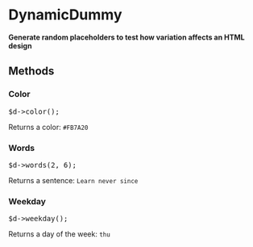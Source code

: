 DynamicDummy
===================

**Generate random placeholders to test how variation affects an HTML design**

Methods
-------------------

### Color
<pre>$d->color();</pre>
Returns a color: <code>#FB7A20</code>

### Words
<pre>$d->words(2, 6);</pre>
Returns a sentence: <code>Learn never since</code>

### Weekday
<pre>$d->weekday();</pre>
Returns a day of the week: <code>thu</code>

